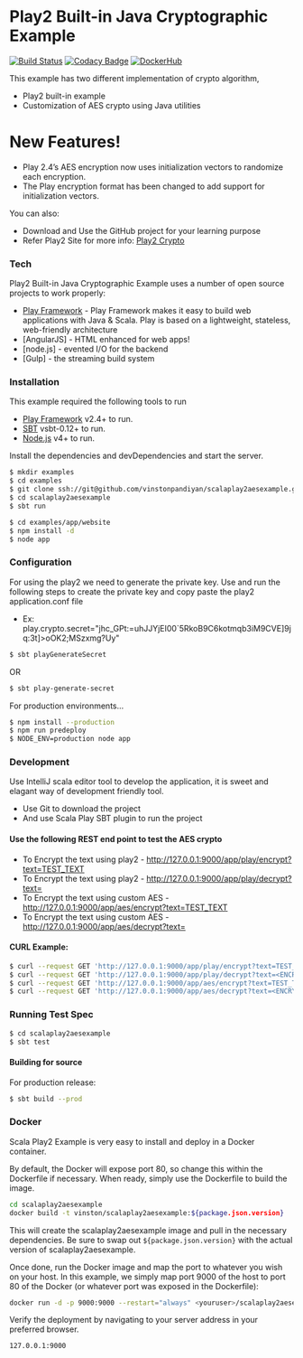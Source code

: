 # Play2 Built-in Java Cryptographic Example

[![Build Status](https://travis-ci.org/vinstonpandiyan/scala-play2-activiti-integration.svg?branch=master)](https://travis-ci.org/vinstonpandiyan/scala-play2-activiti-integration.svg?branch=master) [![Codacy Badge](https://api.codacy.com/project/badge/Grade/78f6db9d16024552a7e9f3e9b781aec7)](https://www.codacy.com/app/vinstonpandiyan/scala-play2-activiti-integration?utm_source=github.com&amp;utm_medium=referral&amp;utm_content=vinstonpandiyan/scala-play2-activiti-integration&amp;utm_campaign=Badge_Grade) [![DockerHub](https://img.shields.io/badge/docker-available-blue.svg)](https://hub.docker.com/u/vinston/)

This example has two different implementation of crypto algorithm,
  - Play2 built-in example
  - Customization of AES crypto using Java utilities

# New Features!
  - Play 2.4’s AES encryption now uses initialization vectors to randomize each encryption.
  - The Play encryption format has been changed to add support for initialization vectors.

You can also:
  - Download and Use the GitHub project for your learning purpose
  - Refer Play2 Site for more info: [Play2 Crypto](https://www.playframework.com/documentation/2.5.x/CryptoMigration25#Use-of-Stream-Cipher-without-Authentication)

### Tech

Play2 Built-in Java Cryptographic Example uses a number of open source projects to work properly:

* [Play Framework](https://www.playframework.com/) - Play Framework makes it easy to build web applications with Java & Scala. Play is based on a lightweight, stateless, web-friendly architecture
* [AngularJS] - HTML enhanced for web apps!
* [node.js] - evented I/O for the backend
* [Gulp] - the streaming build system

### Installation
This example required the following tools to run
* [Play Framework](https://www.playframework.com/) v2.4+ to run.
* [SBT](http://www.scala-sbt.org/download.html) vsbt-0.12+ to run.
* [Node.js](https://nodejs.org/) v4+ to run.

Install the dependencies and devDependencies and start the server.
```sh
$ mkdir examples
$ cd examples
$ git clone ssh://git@github.com/vinstonpandiyan/scalaplay2aesexample.git
$ cd scalaplay2aesexample
$ sbt run
```

```sh
$ cd examples/app/website
$ npm install -d
$ node app
```

### Configuration
For using the play2 we need to generate the private key.
Use and run the following steps to create the private key and copy paste the play2 application.conf file
* Ex: play.crypto.secret="jhc_GPt:=uhJJYjEI00`5RkoB9C6kotmqb3iM9CVE]9jq:3t]>oOK2;MSzxmg?Uy"

```sh
$ sbt playGenerateSecret
```
OR

```sh
$ sbt play-generate-secret
```

For production environments...

```sh
$ npm install --production
$ npm run predeploy
$ NODE_ENV=production node app
```
### Development
Use IntelliJ scala editor tool to develop the application, it is sweet and elagant way of development friendly tool.
* Use Git to download the project
* And use Scala Play SBT plugin to run the project 
#### Use the following REST end point to test the AES crypto
* To Encrypt the text using play2 - http://127.0.0.1:9000/app/play/encrypt?text=TEST_TEXT
* To Encrypt the text using play2 - http://127.0.0.1:9000/app/play/decrypt?text=<ENCRYPTED _TEXT>
* To Encrypt the text using custom AES - http://127.0.0.1:9000/app/aes/encrypt?text=TEST_TEXT
* To Encrypt the text using custom AES - http://127.0.0.1:9000/app/aes/decrypt?text=<ENCRYPTED _TEXT>

#### CURL Example:
```sh
$ curl --request GET 'http://127.0.0.1:9000/app/play/encrypt?text=TEST_TEXT'
$ curl --request GET 'http://127.0.0.1:9000/app/play/decrypt?text=<ENCRYPTED _TEXT>'
$ curl --request GET 'http://127.0.0.1:9000/app/aes/encrypt?text=TEST_TEXT'
$ curl --request GET 'http://127.0.0.1:9000/app/aes/decrypt?text=<ENCRYPTED _TEXT>'
```

### Running Test Spec
```sh
$ cd scalaplay2aesexample
$ sbt test
```

#### Building for source
For production release:
```sh
$ sbt build --prod
```

### Docker
Scala Play2 Example is very easy to install and deploy in a Docker container.

By default, the Docker will expose port 80, so change this within the Dockerfile if necessary. When ready, simply use the Dockerfile to build the image.

```sh
cd scalaplay2aesexample
docker build -t vinston/scalaplay2aesexample:${package.json.version}
```
This will create the scalaplay2aesexample image and pull in the necessary dependencies. Be sure to swap out `${package.json.version}` with the actual version of scalaplay2aesexample.

Once done, run the Docker image and map the port to whatever you wish on your host. In this example, we simply map port 9000 of the host to port 80 of the Docker (or whatever port was exposed in the Dockerfile):

```sh
docker run -d -p 9000:9000 --restart="always" <youruser>/scalaplay2aesexample:${package.json.version}
```

Verify the deployment by navigating to your server address in your preferred browser.

```sh
127.0.0.1:9000
```


